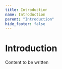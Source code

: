 ```yaml
---
title: Introduction
name: Introduction
parent: "Introduction"
hide_footer: false
---
```

<h1 class="margin-top-zero">Introduction</h1>
<p>Content to be written</p>
